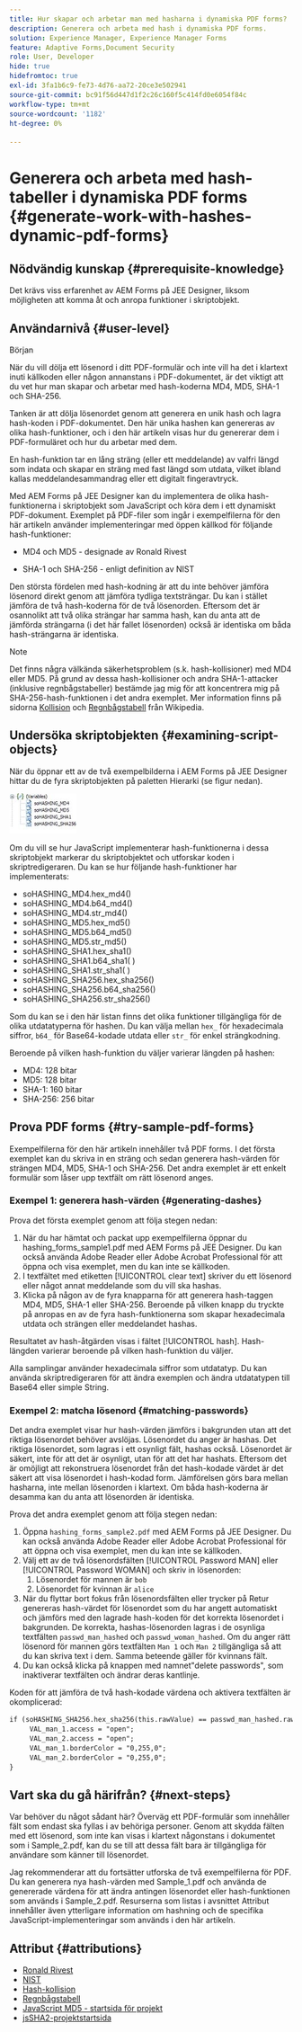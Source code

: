 ```yaml
---
title: Hur skapar och arbetar man med hasharna i dynamiska PDF forms?
description: Generera och arbeta med hash i dynamiska PDF forms.
solution: Experience Manager, Experience Manager Forms
feature: Adaptive Forms,Document Security
role: User, Developer
hide: true
hidefromtoc: true
exl-id: 3fa1b6c9-fe73-4d76-aa72-20ce3e502941
source-git-commit: bc91f56d447d1f2c26c160f5c414fd0e6054f84c
workflow-type: tm+mt
source-wordcount: '1182'
ht-degree: 0%

---
```


# Generera och arbeta med hash-tabeller i dynamiska PDF forms {#generate-work-with-hashes-dynamic-pdf-forms}

## Nödvändig kunskap {#prerequisite-knowledge}

Det krävs viss erfarenhet av AEM Forms på JEE Designer, liksom möjligheten att komma åt och anropa funktioner i skriptobjekt.

## Användarnivå {#user-level}

Början

När du vill dölja ett lösenord i ditt PDF-formulär och inte vill ha det i klartext inuti källkoden eller någon annanstans i PDF-dokumentet, är det viktigt att du vet hur man skapar och arbetar med hash-koderna MD4, MD5, SHA-1 och SHA-256.

Tanken är att dölja lösenordet genom att generera en unik hash och lagra hash-koden i PDF-dokumentet. Den här unika hashen kan genereras av olika hash-funktioner, och i den här artikeln visas hur du genererar dem i PDF-formuläret och hur du arbetar med dem.

En hash-funktion tar en lång sträng (eller ett meddelande) av valfri längd som indata och skapar en sträng med fast längd som utdata, vilket ibland kallas meddelandesammandrag eller ett digitalt fingeravtryck.

Med AEM Forms på JEE Designer kan du implementera de olika hash-funktionerna i skriptobjekt som JavaScript och köra dem i ett dynamiskt PDF-dokument. Exemplet på PDF-filer som ingår i exempelfilerna för den här artikeln använder implementeringar med öppen källkod för följande hash-funktioner:

* MD4 och MD5 - designade av Ronald Rivest

* SHA-1 och SHA-256 - enligt definition av NIST

Den största fördelen med hash-kodning är att du inte behöver jämföra lösenord direkt genom att jämföra tydliga textsträngar. Du kan i stället jämföra de två hash-koderna för de två lösenorden. Eftersom det är osannolikt att två olika strängar har samma hash, kan du anta att de jämförda strängarna (i det här fallet lösenorden) också är identiska om båda hash-strängarna är identiska.

>[!NOTE]
>
>Det finns några välkända säkerhetsproblem (s.k. hash-kollisioner) med MD4 eller MD5. På grund av dessa hash-kollisioner och andra SHA-1-attacker (inklusive regnbågstabeller) bestämde jag mig för att koncentrera mig på SHA-256-hash-funktionen i det andra exemplet. Mer information finns på sidorna [Kollision](https://en.wikipedia.org/wiki/Hash_collision) och [Regnbågstabell](https://en.wikipedia.org/wiki/Rainbow_table) från Wikipedia.

## Undersöka skriptobjekten {#examining-script-objects}

När du öppnar ett av de två exempelbilderna i AEM Forms på JEE Designer hittar du de fyra skriptobjekten på paletten Hierarki (se figur nedan).

![Variabler](assets/variables.jpg)

Om du vill se hur JavaScript implementerar hash-funktionerna i dessa skriptobjekt markerar du skriptobjektet och utforskar koden i skriptredigeraren. Du kan se hur följande hash-funktioner har implementerats:

* soHASHING_MD4.hex_md4()
* soHASHING_MD4.b64_md4()
* soHASHING_MD4.str_md4()
* soHASHING_MD5.hex_md5()
* soHASHING_MD5.b64_md5()
* soHASHING_MD5.str_md5()
* soHASHING_SHA1.hex_sha1()
* soHASHING_SHA1.b64_sha1( )
* soHASHING_SHA1.str_sha1( )
* soHASHING_SHA256.hex_sha256()
* soHASHING_SHA256.b64_sha256()
* soHASHING_SHA256.str_sha256()

Som du kan se i den här listan finns det olika funktioner tillgängliga för de olika utdatatyperna för hashen. Du kan välja mellan `hex_` för hexadecimala siffror, `b64_` för Base64-kodade utdata eller `str_` för enkel strängkodning.

Beroende på vilken hash-funktion du väljer varierar längden på hashen:

* MD4: 128 bitar
* MD5: 128 bitar
* SHA-1: 160 bitar
* SHA-256: 256 bitar

## Prova PDF forms {#try-sample-pdf-forms}

Exempelfilerna för den här artikeln innehåller två PDF forms. I det första exemplet kan du skriva in en sträng och sedan generera hash-värden för strängen MD4, MD5, SHA-1 och SHA-256. Det andra exemplet är ett enkelt formulär som låser upp textfält om rätt lösenord anges.

### Exempel 1: generera hash-värden {#generating-dashes}

Prova det första exemplet genom att följa stegen nedan:

1. När du har hämtat och packat upp exempelfilerna öppnar du hashing_forms_sample1.pdf med AEM Forms på JEE Designer. Du kan också använda Adobe Reader eller Adobe Acrobat Professional för att öppna och visa exemplet, men du kan inte se källkoden.
1. I textfältet med etiketten [!UICONTROL clear text] skriver du ett lösenord eller något annat meddelande som du vill ska hashas.
1. Klicka på någon av de fyra knapparna för att generera hash-taggen MD4, MD5, SHA-1 eller SHA-256. Beroende på vilken knapp du tryckte på anropas en av de fyra hash-funktionerna som skapar hexadecimala utdata och strängen eller meddelandet hashas.

Resultatet av hash-åtgärden visas i fältet [!UICONTROL hash]. Hash-längden varierar beroende på vilken hash-funktion du väljer.

Alla samplingar använder hexadecimala siffror som utdatatyp. Du kan använda skriptredigeraren för att ändra exemplen och ändra utdatatypen till Base64 eller simple String.

### Exempel 2: matcha lösenord {#matching-passwords}

Det andra exemplet visar hur hash-värden jämförs i bakgrunden utan att det riktiga lösenordet behöver avslöjas. Lösenordet du anger är hashas. Det riktiga lösenordet, som lagras i ett osynligt fält, hashas också. Lösenordet är säkert, inte för att det är osynligt, utan för att det har hashats. Eftersom det är omöjligt att rekonstruera lösenordet från det hash-kodade värdet är det säkert att visa lösenordet i hash-kodad form. Jämförelsen görs bara mellan hasharna, inte mellan lösenorden i klartext. Om båda hash-koderna är desamma kan du anta att lösenorden är identiska.

Prova det andra exemplet genom att följa stegen nedan:

1. Öppna `hashing_forms_sample2.pdf` med AEM Forms på JEE Designer. Du kan också använda Adobe Reader eller Adobe Acrobat Professional för att öppna och visa exemplet, men du kan inte se källkoden.
1. Välj ett av de två lösenordsfälten [!UICONTROL Password MAN] eller [!UICONTROL Password WOMAN] och skriv in lösenorden:
   1. Lösenordet för mannen är `bob`
   1. Lösenordet för kvinnan är `alice`
1. När du flyttar bort fokus från lösenordsfälten eller trycker på Retur genereras hash-värdet för lösenordet som du har angett automatiskt och jämförs med den lagrade hash-koden för det korrekta lösenordet i bakgrunden. De korrekta, hashas-lösenorden lagras i de osynliga textfälten `passwd_man_hashed` och `passwd_woman_hashed`. Om du anger rätt lösenord för mannen görs textfälten `Man 1` och `Man 2` tillgängliga så att du kan skriva text i dem. Samma beteende gäller för kvinnans fält.
1. Du kan också klicka på knappen med namnet&quot;delete passwords&quot;, som inaktiverar textfälten och ändrar deras kantlinje.

Koden för att jämföra de två hash-kodade värdena och aktivera textfälten är okomplicerad:

```xml
if (soHASHING_SHA256.hex_sha256(this.rawValue) == passwd_man_hashed.rawValue){
     VAL_man_1.access = "open";
     VAL_man_2.access = "open";
     VAL_man_1.borderColor = "0,255,0";
     VAL_man_2.borderColor = "0,255,0";
}
```

## Vart ska du gå härifrån? {#next-steps}

Var behöver du något sådant här? Överväg ett PDF-formulär som innehåller fält som endast ska fyllas i av behöriga personer. Genom att skydda fälten med ett lösenord, som inte kan visas i klartext någonstans i dokumentet som i Sample_2.pdf, kan du se till att dessa fält bara är tillgängliga för användare som känner till lösenordet.

Jag rekommenderar att du fortsätter utforska de två exempelfilerna för PDF.  Du kan generera nya hash-värden med Sample_1.pdf och använda de genererade värdena för att ändra antingen lösenordet eller hash-funktionen som används i Sample_2.pdf.  Resurserna som listas i avsnittet Attribut innehåller även ytterligare information om hashning och de specifika JavaScript-implementeringar som används i den här artikeln.

## Attribut {#attributions}

* [Ronald Rivest](https://en.wikipedia.org/wiki/Ron_Rivest)
* [NIST](https://csrc.nist.gov/projects/cryptographic-standards-and-guidelines)
* [Hash-kollision](https://en.wikipedia.org/wiki/Hash_collision)
* [Regnbågstabell](https://en.wikipedia.org/wiki/Rainbow_table)
* [JavaScript MD5 - startsida för projekt](https://pajhome.org.uk/crypt/md5/)
* [jsSHA2-projektstartsida](https://anmar.eu.org/projects/jssha2/)
